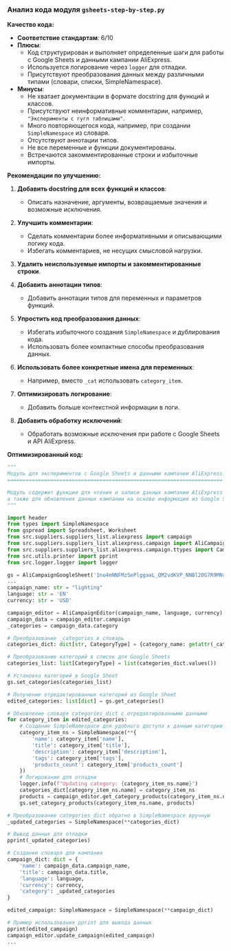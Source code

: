 ### Анализ кода модуля `gsheets-step-by-step.py`

**Качество кода:**

- **Соответствие стандартам**: 6/10
- **Плюсы**:
    - Код структурирован и выполняет определенные шаги для работы с Google Sheets и данными кампании AliExpress.
    - Используется логирование через `logger` для отладки.
    - Присутствуют преобразования данных между различными типами (словари, списки, SimpleNamespace).
- **Минусы**:
    - Не хватает документации в формате docstring для функций и классов.
    - Присутствуют неинформативные комментарии, например, `"Эксперименты с гугл таблицами"`.
    - Много повторяющегося кода, например, при создании `SimpleNamespace` из словаря.
    - Отсутствуют аннотации типов.
    - Не все переменные и функции документированы.
    - Встречаются закомментированные строки и избыточные импорты.

**Рекомендации по улучшению:**

1.  **Добавить docstring для всех функций и классов**:
    - Описать назначение, аргументы, возвращаемые значения и возможные исключения.

2.  **Улучшить комментарии**:
    - Сделать комментарии более информативными и описывающими логику кода.
    - Избегать комментариев, не несущих смысловой нагрузки.

3.  **Удалить неиспользуемые импорты и закомментированные строки**.

4.  **Добавить аннотации типов**:
    - Добавить аннотации типов для переменных и параметров функций.

5.  **Упростить код преобразования данных**:
    - Избегать избыточного создания `SimpleNamespace` и дублирования кода.
    - Использовать более компактные способы преобразования данных.

6.  **Использовать более конкретные имена для переменных**:
    - Например, вместо `_cat` использовать `category_item`.

7.  **Оптимизировать логирование**:
    - Добавить больше контекстной информации в логи.

8.  **Добавить обработку исключений**:
    - Обработать возможные исключения при работе с Google Sheets и API AliExpress.

**Оптимизированный код:**

```python
"""
Модуль для экспериментов с Google Sheets и данными кампании AliExpress.
======================================================================

Модуль содержит функции для чтения и записи данных кампании AliExpress из Google Sheets,
а также для обновления данных кампании на основе информации из Google Sheets.
"""

import header
from types import SimpleNamespace
from gspread import Spreadsheet, Worksheet
from src.suppliers.suppliers_list.aliexpress import campaign
from src.suppliers.suppliers_list.aliexpress.campaign import AliCampaignGoogleSheet , AliCampaignEditor
from src.suppliers.suppliers_list.aliexpress.campaign.ttypes import CampaignType, CategoryType, ProductType
from src.utils.printer import pprint
from src.logger.logger import logger

gs = AliCampaignGoogleSheet('1nu4mNNFMzSePlggaaL_QM2vdKVP_NNBl2OG7R9MNrs0')
...
campaign_name: str = "lighting"
language: str = 'EN'
currency: str = 'USD'

campaign_editor = AliCampaignEditor(campaign_name, language, currency)
campaign_data = campaign_editor.campaign
_categories = campaign_data.category

# Преобразование _categories в словарь
categories_dict: dict[str, CategoryType] = {category_name: getattr(_categories, category_name) for category_name in vars(_categories)}

# Преобразование категорий в список для Google Sheets
categories_list: list[CategoryType] = list(categories_dict.values())

# Установка категорий в Google Sheet
gs.set_categories(categories_list)

# Получение отредактированных категорий из Google Sheet
edited_categories: list[dict] = gs.get_categories()

# Обновление словаря categories_dict с отредактированными данными
for category_item in edited_categories:
    # Создание SimpleNamespace для удобного доступа к данным категории
    category_item_ns = SimpleNamespace(**{
        'name': category_item['name'],
        'title': category_item['title'],
        'description': category_item['description'],
        'tags': category_item['tags'],
        'products_count': category_item['products_count']
    })
    # Логирование для отладки
    logger.info(f"Updating category: {category_item_ns.name}")
    categories_dict[category_item_ns.name] = category_item_ns
    products = campaign_editor.get_category_products(category_item_ns.name)
    gs.set_category_products(category_item_ns.name, products)

# Преобразование categories_dict обратно в SimpleNamespace вручную
_updated_categories = SimpleNamespace(**categories_dict)

# Вывод данных для отладки
pprint(_updated_categories)

# Создание словаря для кампании
campaign_dict: dict = {
    'name': campaign_data.campaign_name,
    'title': campaign_data.title,
    'language': language,
    'currency': currency,
    'category': _updated_categories
}

edited_campaign: SimpleNamespace = SimpleNamespace(**campaign_dict)

# Пример использования pprint для вывода данных
pprint(edited_campaign)
campaign_editor.update_campaign(edited_campaign)
...